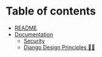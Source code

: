 # Table of contents

* [README](README.md)
* [Documentation](documentation/README.md)
  * [Security](documentation/security.md)
  * [Django Design Principles 📐📏](documentation/design.md)

